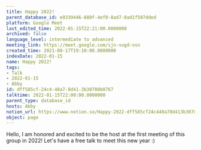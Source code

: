 ```yaml
---
title: Happy 2022!
parent_database_id: e9339446-880f-4ef0-8ad7-8ad1f507dded
platform: Google Meet
last_edited_time: 2022-01-15T22:21:00.0000000
archived: false
language_level: intermediate to advanced
meeting_link: https://meet.google.com/ijn-vugd-osn
created_time: 2021-08-17T19:10:00.0000000
indexDate: 2022-01-15
name: Happy 2022!
tags:
- Talk
- 2022-01-15
- Abby
id: dff585cf-24c4-48a7-8d41-3b30708b0767
talktime: 2022-01-15T22:00:00.0000000
parent_type: database_id
hosts: Abby
notion_url: https://www.notion.so/Happy-2022-dff585cf24c448a78d413b30708b0767
object: page
---
```


Hello, I am honored and excited to be the host at the first meeting of this group in 2022! Let's have a free talk to meet this new year :)





